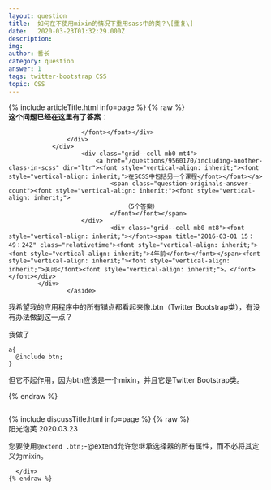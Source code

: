 ```yaml
---
layout: question
title:  如何在不使用mixin的情况下重用sass中的类？\[重复\]
date:   2020-03-23T01:32:29.000Z
description:                                                                          ...
img: 
author: 番长
category: question
answer: 1
tags: twitter-bootstrap CSS
topic: CSS
---
```

<div class="article-root">
  <div class="article">
    {% include articleTitle.html info=page %}
    {% raw %}
    <div class="article-content"><aside class="s-notice s-notice__info js-post-notice mb16" aria-hidden="false" role="status">
            <div class="grid fd-column fw-nowrap"> 
                <div class="grid fw-nowrap">
                    <div class="grid--cell fl1 lh-lg">
                        <div class="grid--cell fl1 lh-lg">
                            <b><font style="vertical-align: inherit;"><font style="vertical-align: inherit;">这个问题已经在这里有了答案</font></font></b><font style="vertical-align: inherit;"><font style="vertical-align: inherit;">：
                            
                        </font></font></div>
                    </div>
                </div>
                        <div class="grid--cell mb0 mt4">
                            <a href="/questions/9560170/including-another-class-in-scss" dir="ltr"><font style="vertical-align: inherit;"><font style="vertical-align: inherit;">在SCSS中包括另一个课程</font></font></a>
                                <span class="question-originals-answer-count"><font style="vertical-align: inherit;"><font style="vertical-align: inherit;">
                                    （5个答案）
                                </font></font></span>
                        </div>
                                <div class="grid--cell mb0 mt8"><font style="vertical-align: inherit;"></font><span title="2016-03-01 15：49：24Z" class="relativetime"><font style="vertical-align: inherit;"><font style="vertical-align: inherit;">4年前</font></font></span><font style="vertical-align: inherit;"><font style="vertical-align: inherit;">关闭</font><font style="vertical-align: inherit;">。</font></font></div>
            </div>
                    </aside>
<p><font style="vertical-align: inherit;"><font style="vertical-align: inherit;">我希望我的应用程序中的所有锚点都看起来像.btn（Twitter Bootstrap类），有没有办法做到这一点？</font></font></p>

<p><font style="vertical-align: inherit;"><font style="vertical-align: inherit;">我做了</font></font></p>

<pre><code>a{<font></font>
  @include btn;<font></font>
}<font></font>
</code></pre>

<p><font style="vertical-align: inherit;"><font style="vertical-align: inherit;">但它不起作用，因为btn应该是一个mixin，并且它是Twitter Bootstrap类。</font></font></p></div>
    {% endraw %}
  </div>
  <p style="height: 0;width:0;overflow: hidden;"> 第2598篇《如何在不使用mixin的情况下重用sass中的类？[重复]》来自Winter(https://github.com/aiyld/aiyld.github.io)的站点</p>
  <div class="discuss-wrapper">
    {% include discussTitle.html info=page %}
    {% raw %}
    <div class="discuss-item">
        <div class="discuss-parent">
          <div class="discuss-meta">
            <span class="discuss-user">阳光泡芙</span>
            <span class="discuss-time">2020.03.23</span>
          </div>
          <div class="discuss-comment"><p><font style="vertical-align: inherit;"><font style="vertical-align: inherit;">您要使用</font></font><code>@extend .btn;</code><font style="vertical-align: inherit;"><font style="vertical-align: inherit;">-@extend允许您继承选择器的所有属性，而不必将其定义为mixin。</font></font></p></div>
        </div>
        
      </div>
    {% endraw %}
  </div>
<div>
